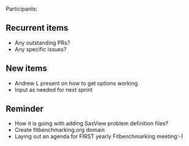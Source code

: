 Participants: 

Recurrent items
----------------
* Any outstanding PRs?
* Any specific issues?

New items
---------
* Andrew L present on how to get options working
* Input as needed for next sprint

Reminder
--------
* How it is going with adding SasView problem definition files?
* Create fitbenchmarking.org domain
* Laying out an agenda for FIRST yearly Fitbenchmarking meeting:-)
